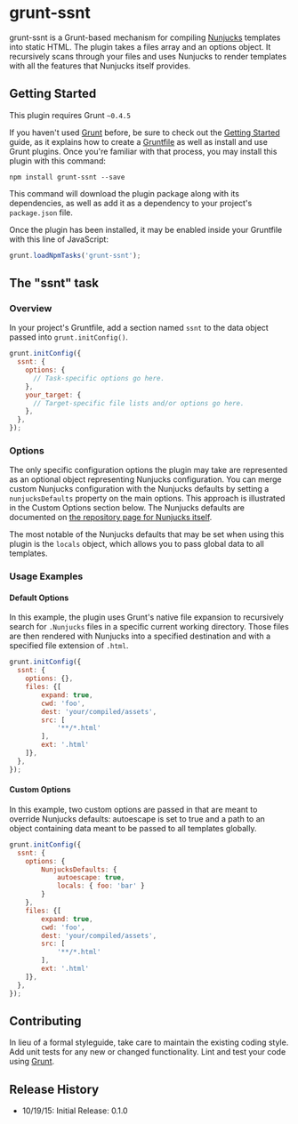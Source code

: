 # grunt-ssnt

grunt-ssnt is a Grunt-based mechanism for compiling [Nunjucks](https://mozilla.github.io/nunjucks/) templates into static HTML.  The plugin takes a files array and an options object.  It recursively scans through your files and uses Nunjucks to render templates with all the features that Nunjucks itself provides.

## Getting Started
This plugin requires Grunt `~0.4.5`

If you haven't used [Grunt](http://gruntjs.com/) before, be sure to check out the [Getting Started](http://gruntjs.com/getting-started) guide, as it explains how to create a [Gruntfile](http://gruntjs.com/sample-gruntfile) as well as install and use Grunt plugins. Once you're familiar with that process, you may install this plugin with this command:

```shell
npm install grunt-ssnt --save
```

This command will download the plugin package along with its dependencies, as well as add it as a dependency to your project's `package.json` file.

Once the plugin has been installed, it may be enabled inside your Gruntfile with this line of JavaScript:

```js
grunt.loadNpmTasks('grunt-ssnt');
```

## The "ssnt" task

### Overview
In your project's Gruntfile, add a section named `ssnt` to the data object passed into `grunt.initConfig()`.

```js
grunt.initConfig({
  ssnt: {
    options: {
      // Task-specific options go here.
    },
    your_target: {
      // Target-specific file lists and/or options go here.
    },
  },
});
```

### Options
The only specific configuration options the plugin may take are represented as an optional object representing Nunjucks configuration.  You can merge custom Nunjucks configuration with the Nunjucks defaults by setting a `nunjucksDefaults` property on the main options.  This approach is illustrated in the Custom Options section below.  The Nunjucks defaults are documented on [the repository page for Nunjucks itself](https://mozilla.github.io/nunjucks/api.html#configure).  

The most notable of the Nunjucks defaults that may be set when using this plugin is the `locals` object, which allows you to pass global data to all templates.

### Usage Examples

#### Default Options
In this example, the plugin uses Grunt's native file expansion to recursively search for `.Nunjucks` files in a specific current working directory.  Those files are then rendered with Nunjucks into a specified destination and with a specified file extension of `.html`.

```js
grunt.initConfig({
  ssnt: {
    options: {},
    files: {[
        expand: true,
        cwd: 'foo',
        dest: 'your/compiled/assets',
        src: [
            '**/*.html'
        ],
        ext: '.html'
    ]},
  },
});
```

#### Custom Options
In this example, two custom options are passed in that are meant to override Nunjucks defaults: autoescape is set to true and a path to an object containing data meant to be passed to all templates globally.

```js
grunt.initConfig({
  ssnt: {
    options: {
        NunjucksDefaults: {
            autoescape: true,
            locals: { foo: 'bar' }
        }
    },
    files: {[
        expand: true,
        cwd: 'foo',
        dest: 'your/compiled/assets',
        src: [
            '**/*.html'
        ],
        ext: '.html'
    ]},
  },
});
```

## Contributing
In lieu of a formal styleguide, take care to maintain the existing coding style. Add unit tests for any new or changed functionality. Lint and test your code using [Grunt](http://gruntjs.com/).

## Release History
* 10/19/15: Initial Release: 0.1.0
